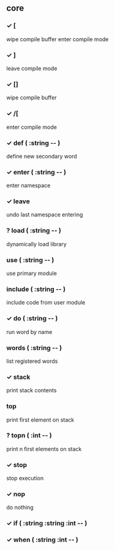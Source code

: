 ## core

### ✓ [
wipe compile buffer
enter compile mode
### ✓ ]
leave compile mode
### ✓ []
wipe compile buffer
### ✓ /[
enter compile mode
### ✓ def ( :string -- )
define new secondary word

### ✓ enter ( :string -- )
enter namespace
### ✓ leave
undo last namespace entering
### ? load ( :string -- )
dynamically load library
### use ( :string -- )
use primary module
### include ( :string -- )
include code from user module
### ✓ do ( :string -- )
run word by name
### words ( :string -- )
list registered words
### ✓ stack
print stack contents
### top
print first element on stack
### ? topn ( :int -- )
print n first elements on stack
### ✓ stop
stop execution
### ✓ nop
do nothing
### ✓ if ( :string :string :int -- )
### ✓ when ( :string :int -- )